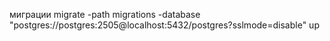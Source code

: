 миграции
migrate -path migrations -database "postgres://postgres:2505@localhost:5432/postgres?sslmode=disable" up
